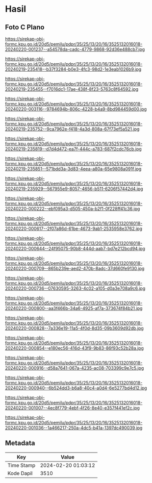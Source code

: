 # Hasil

## Foto C Plano

https://sirekap-obj-formc.kpu.go.id/20d5/pemilu/pdpr/35/25/13/20/16/3525132016018-20240220-001237--a54578da-cadc-4779-9868-92d36e488cb7.jpg

https://sirekap-obj-formc.kpu.go.id/20d5/pemilu/pdpr/35/25/13/20/16/3525132016018-20240219-235418--b37f3284-b0e3-4fc3-98d2-1e3eab1026b9.jpg

https://sirekap-obj-formc.kpu.go.id/20d5/pemilu/pdpr/35/25/13/20/16/3525132016018-20240219-235455--f7016dc1-17ae-438f-8f23-5763c8f64592.jpg

https://sirekap-obj-formc.kpu.go.id/20d5/pemilu/pdpr/35/25/13/20/16/3525132016018-20240220-003116--9784694b-806c-4228-b4a9-8bd984459d00.jpg

https://sirekap-obj-formc.kpu.go.id/20d5/pemilu/pdpr/35/25/13/20/16/3525132016018-20240219-235752--9ca7962e-f418-4a3d-808a-67f73ef5a521.jpg

https://sirekap-obj-formc.kpu.go.id/20d5/pemilu/pdpr/35/25/13/20/16/3525132016018-20240219-235819--d7d4d472-ea7f-444c-a783-687f2cdc76cb.jpg

https://sirekap-obj-formc.kpu.go.id/20d5/pemilu/pdpr/35/25/13/20/16/3525132016018-20240219-235851--571bdd3a-3d83-4eea-a80a-65e9808a091f.jpg

https://sirekap-obj-formc.kpu.go.id/20d5/pemilu/pdpr/35/25/13/20/16/3525132016018-20240219-235929--567955e9-8057-4656-b511-6206f57442d4.jpg

https://sirekap-obj-formc.kpu.go.id/20d5/pemilu/pdpr/35/25/13/20/16/3525132016018-20240220-000222--ebf095a3-d505-450a-b2f1-0f228ff41c36.jpg

https://sirekap-obj-formc.kpu.go.id/20d5/pemilu/pdpr/35/25/13/20/16/3525132016018-20240220-000617--2f07a86d-61be-4673-9ab1-2535958e3762.jpg

https://sirekap-obj-formc.kpu.go.id/20d5/pemilu/pdpr/35/25/13/20/16/3525132016018-20240220-000644--24f95075-90b8-444d-aab7-bd7e212bcd94.jpg

https://sirekap-obj-formc.kpu.go.id/20d5/pemilu/pdpr/35/25/13/20/16/3525132016018-20240220-000709--865b239e-aed2-470b-8adc-37d660fe9130.jpg

https://sirekap-obj-formc.kpu.go.id/20d5/pemilu/pdpr/35/25/13/20/16/3525132016018-20240220-000736--07630595-3263-4c02-a105-d0a3e708a9c6.jpg

https://sirekap-obj-formc.kpu.go.id/20d5/pemilu/pdpr/35/25/13/20/16/3525132016018-20240220-000800--aa3f466b-34a6-4925-af7a-373674f84b21.jpg

https://sirekap-obj-formc.kpu.go.id/20d5/pemilu/pdpr/35/25/13/20/16/3525132016018-20240220-000828--7a336e19-11a5-4f0d-8d35-09b3609d92db.jpg

https://sirekap-obj-formc.kpu.go.id/20d5/pemilu/pdpr/35/25/13/20/16/3525132016018-20240220-000854--e180ec56-416d-43f9-9b83-86f93c52b28a.jpg

https://sirekap-obj-formc.kpu.go.id/20d5/pemilu/pdpr/35/25/13/20/16/3525132016018-20240220-000916--d58a7641-067a-4235-ac08-703399c9e7c5.jpg

https://sirekap-obj-formc.kpu.go.id/20d5/pemilu/pdpr/35/25/13/20/16/3525132016018-20240220-000940--6b524dd3-b6a8-40c4-a0d4-6e5277bd4d12.jpg

https://sirekap-obj-formc.kpu.go.id/20d5/pemilu/pdpr/35/25/13/20/16/3525132016018-20240220-001007--4ec8f779-4ebf-4f26-8e40-e357f441ef2c.jpg

https://sirekap-obj-formc.kpu.go.id/20d5/pemilu/pdpr/35/25/13/20/16/3525132016018-20240220-001036--1a466217-250a-4dc5-b41a-1397dc490039.jpg


## Metadata

| Key        | Value               |
| ---------- | ------------------- |
| Time Stamp | 2024-02-20 01:03:12 |
| Kode Dapil | 3510                |




